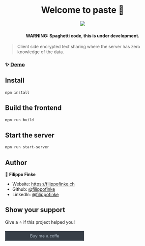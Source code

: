 <h1 align="center">Welcome to paste 👋</h1>

<p align="center">
  <img src="https://forthebadge.com/images/badges/contains-tasty-spaghetti-code.svg">
  <h4 align="center">WARNING: Spaghetti code, this is under development.</h4>
</p>

> Client side encrypted text sharing where the server has zero knowledge of the data.

### ✨ [Demo](https://paste.filippofinke.ch)

## Install

```sh
npm install
```

## Build the frontend

```sh
npm run build
```

## Start the server

```sh
npm run start-server
```

## Author

👤 **Filippo Finke**

- Website: https://filippofinke.ch
- Github: [@filippofinke](https://github.com/filippofinke)
- LinkedIn: [@filippofinke](https://linkedin.com/in/filippofinke)

## Show your support

Give a ⭐️ if this project helped you!

<a href="https://www.buymeacoffee.com/filippofinke">
  <img src="https://github.com/filippofinke/filippofinke/raw/main/images/buymeacoffe.png" alt="Buy Me A McFlurry">
</a>
